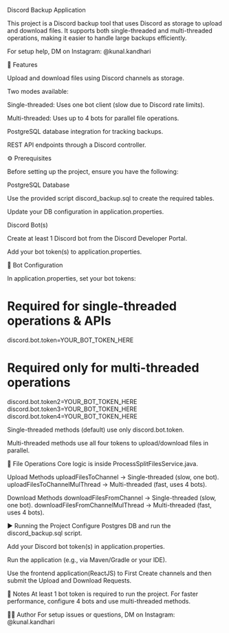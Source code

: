 Discord Backup Application

This project is a Discord backup tool that uses Discord as storage to upload and download files. It supports both single-threaded and multi-threaded operations, making it easier to handle large backups efficiently.

For setup help, DM on Instagram: @kunal.kandhari

🚀 Features

Upload and download files using Discord channels as storage.

Two modes available:

Single-threaded: Uses one bot client (slow due to Discord rate limits).

Multi-threaded: Uses up to 4 bots for parallel file operations.

PostgreSQL database integration for tracking backups.

REST API endpoints through a Discord controller.

⚙️ Prerequisites

Before setting up the project, ensure you have the following:

PostgreSQL Database

Use the provided script discord_backup.sql to create the required tables.

Update your DB configuration in application.properties.

Discord Bot(s)

Create at least 1 Discord bot from the Discord Developer Portal.

Add your bot token(s) to application.properties.

🔑 Bot Configuration

In application.properties, set your bot tokens:

# Required for single-threaded operations & APIs
discord.bot.token=YOUR_BOT_TOKEN_HERE  

# Required only for multi-threaded operations
discord.bot.token2=YOUR_BOT_TOKEN_HERE  
discord.bot.token3=YOUR_BOT_TOKEN_HERE  
discord.bot.token4=YOUR_BOT_TOKEN_HERE  


Single-threaded methods (default) use only discord.bot.token.

Multi-threaded methods use all four tokens to upload/download files in parallel.

📂 File Operations
Core logic is inside ProcessSplitFilesService.java.

Upload Methods
uploadFilesToChannel → Single-threaded (slow, one bot).
uploadFilesToChannelMulThread → Multi-threaded (fast, uses 4 bots).

Download Methods
downloadFilesFromChannel → Single-threaded (slow, one bot).
downloadFilesFromChannelMulThread → Multi-threaded (fast, uses 4 bots).

▶️ Running the Project
Configure Postgres DB and run the discord_backup.sql script.

Add your Discord bot token(s) in application.properties.

Run the application (e.g., via Maven/Gradle or your IDE).

Use the frontend application(ReactJS) to First Create channels and then submit the Upload and Download Requests.

📌 Notes
At least 1 bot token is required to run the project.
For faster performance, configure 4 bots and use multi-threaded methods.


👨‍💻 Author
For setup issues or questions, DM on Instagram: @kunal.kandhari
